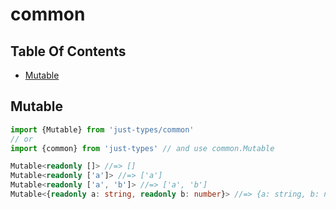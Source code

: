 # common

## Table Of Contents

- [Mutable](#mutable)

## Mutable

```ts
import {Mutable} from 'just-types/common'
// or
import {common} from 'just-types' // and use common.Mutable

Mutable<readonly []> //=> []
Mutable<readonly ['a']> //=> ['a']
Mutable<readonly ['a', 'b']> //=> ['a', 'b']
Mutable<{readonly a: string, readonly b: number}> //=> {a: string, b: number}
```